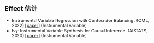 







## Effect 估计

- Instrumental Variable Regression with Confounder Balancing. (ICML, 2022) [[paper](https://proceedings.mlr.press/v162/wu22e.html)] (Instrumental Variable)
- Ivy: Instrumental Variable Synthesis for Causal Inference. (AISTATS, 2020) [[paper](http://arxiv.org/abs/2004.05316)] (Instrumental Variable)
